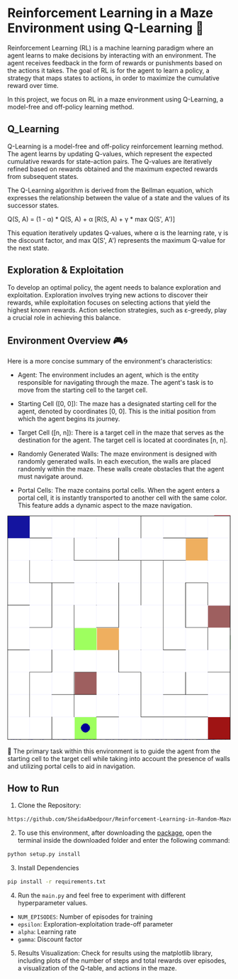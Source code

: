 # Reinforcement Learning in a Maze Environment using Q-Learning 🤖 
Reinforcement Learning (RL) is a machine learning paradigm where an agent learns to make decisions by interacting with an environment. The agent receives feedback in the form of rewards or punishments based on the actions it takes. The goal of RL is for the agent to learn a policy, a strategy that maps states to actions, in order to maximize the cumulative reward over time.

In this project, we focus on RL in a maze environment using Q-Learning, a model-free and off-policy learning method.

## Q_Learning
Q-Learning is a model-free and off-policy reinforcement learning method. The agent learns by updating Q-values, which represent the expected cumulative rewards for state-action pairs. The Q-values are iteratively refined based on rewards obtained and the maximum expected rewards from subsequent states. 

The Q-Learning algorithm is derived from the Bellman equation, which expresses the relationship between the value of a state and the values of its successor states.

Q(S, A) = (1 - α) * Q(S, A) + α [R(S, A) + γ * max Q(S', A')]

This equation iteratively updates Q-values, where α is the learning rate, γ is the discount factor, and max Q(S', A') represents the maximum Q-value for the next state.

## Exploration & Exploitation
To develop an optimal policy, the agent needs to balance exploration and exploitation. Exploration involves trying new actions to discover their rewards, while exploitation focuses on selecting actions that yield the highest known rewards. Action selection strategies, such as ε-greedy, play a crucial role in achieving this balance.

## Environment Overview 🎮🌀
Here is a more concise summary of the environment's characteristics:

- Agent: The environment includes an agent, which is the entity responsible for navigating through the maze. The agent's task is to move from the starting cell to the target cell.

- Starting Cell ([0, 0]): The maze has a designated starting cell for the agent, denoted by coordinates [0, 0]. This is the initial position from which the agent begins its journey.

- Target Cell ([n, n]): There is a target cell in the maze that serves as the destination for the agent. The target cell is located at coordinates [n, n].

- Randomly Generated Walls: The maze environment is designed with randomly generated walls. In each execution, the walls are placed randomly within the maze. These walls create obstacles that the agent must navigate around.

- Portal Cells: The maze contains portal cells. When the agent enters a portal cell, it is instantly transported to another cell with the same color. This feature adds a dynamic aspect to the maze navigation.

  
![env](env.PNG)


🎯
The primary task within this environment is to guide the agent from the starting cell to the target cell while taking into account the presence of walls and utilizing portal cells to aid in navigation.

## How to Run
1. Clone the Repository:
```bash
https://github.com/SheidaAbedpour/Reinforcement-Learning-in-Random-Mazes.git
```
2. To use this environment, after downloading the [package](https://github.com/SheidaAbedpour/Reinforcement-Learning-in-Random-Mazes/blob/main/gym-maze.zip), open the terminal inside the downloaded folder and enter the following command:
```bash
python setup.py install
```
3. Install Dependencies
```bash
pip install -r requirements.txt
```
4. Run the `main.py` and feel free to experiment with different hyperparameter values.
- `NUM_EPISODES`: Number of episodes for training
- `epsilon`: Exploration-exploitation trade-off parameter
- `alpha`: Learning rate
- `gamma`: Discount factor
5. Results Visualization: Check for results using the matplotlib library, including plots of the number of steps and total rewards over episodes, a visualization of the Q-table, and actions in the maze.

